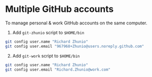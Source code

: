 # Multiple GitHub accounts

To manage personal & work GitHub accounts on the same computer.

1. Add `git-zhunio` script to `$HOME/bin`

```bash
git config user.name "Richard Zhunio"
git config user.email "967968+Zhunio@users.noreply.github.com"
```

2. Add `git-work` script to `$HOME/bin`

```bash
git config user.name "Richard Zhunio"
git config user.email "Richard.Zhunio@work.com"
```
